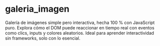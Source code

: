 # galeria_imagen
Galería de imágenes simple pero interactiva, hecha 100 % con JavaScript puro. Explora cómo el DOM puede reaccionar en tiempo real con eventos como clics, inputs y colores aleatorios. Ideal para aprender interactividad sin frameworks, solo con lo esencial.
